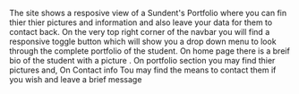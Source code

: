 The site shows a resposive view of a Sundent's Portfolio where you can fin thier thier pictures and information and also leave your data for them to contact back.
On the very top right corner of the navbar you will find a responsive toggle button which will show you a drop down menu to look through the complete portfolio of the student.
On home page there is a breif bio of the student with a picture .
On portfolio section you may find thier pictures and,
On Contact info Tou may find the means to contact them if you wish and leave a brief message
